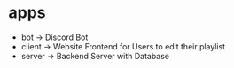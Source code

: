 # apps

- bot -> Discord Bot
- client -> Website Frontend for Users to edit their playlist
- server -> Backend Server with Database

